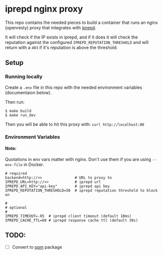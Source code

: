 # iprepd nginx proxy

This repo contains the needed pieces to build a container that runs an nginx (openresty)
proxy that integrates with [iprepd](https://github.com/mozilla-services/iprepd).

It will check if the IP exists in iprepd, and if it does it will check the reputation against
the configured `IPREPD_REPUTATION_THRESHOLD` and will return with a `403` if it's reputation
is above the threshold.

## Setup

### Running locally

Create a `.env` file in this repo with the needed environment variables (documentaion below).

Then run:
```
$ make build
$ make run_dev
```

Then you will be able to hit this proxy with: `curl http://localhost:80`

### Environment Variables

#### Note:

Quotations in env vars matter with nginx. Don't use them if you are using `--env-file` in Docker.

```
# required
backend=http://<>               # URL to proxy to
IPREPD_URL=http://<>            # iprepd url
IPREPD_API_KEY="api-key"        # iprepd api key
IPREPD_REPUTATION_THRESHOLD=50  # iprepd reputation threshold to block on

#
# optional
#
IPREPD_TIMEOUT=.05  # iprepd client timeout (default 10ms)
IPREPD_CACHE_TTL=60 # iprepd response cache ttl (default 30s)
```

## TODO:

- [ ] Convert to [opm](https://github.com/openresty/opm#readme) package
